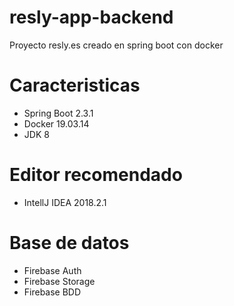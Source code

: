 # resly-app-backend

Proyecto resly.es creado en spring boot con docker

# Caracteristicas

*	Spring Boot 2.3.1
*	Docker 19.03.14
*   JDK 8

# Editor recomendado

*	IntellJ IDEA 2018.2.1

# Base de datos

*	Firebase Auth
*   Firebase Storage
*   Firebase BDD